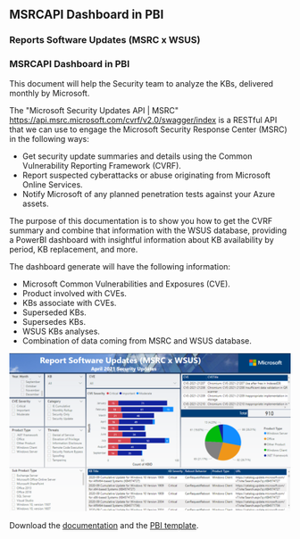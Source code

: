 ## MSRCAPI Dashboard in PBI

### Reports Software Updates (MSRC x WSUS)

### MSRCAPI Dashboard in PBI

This document will help the Security team to analyze the KBs, delivered monthly by Microsoft.

The "Microsoft Security Updates API | MSRC" <https://api.msrc.microsoft.com/cvrf/v2.0/swagger/index> is a RESTful API that we can use to engage the Microsoft Security Response Center (MSRC) in the following ways:
- Get security update summaries and details using the Common Vulnerability Reporting Framework (CVRF).
- Report suspected cyberattacks or abuse originating from Microsoft Online Services.
- Notify Microsoft of any planned penetration tests against your Azure assets.

The purpose of this documentation is to show you how to get the CVRF summary and combine that information with the WSUS database, providing a PowerBI dashboard with insightful information about KB availability by period, KB replacement, and more. 

The dashboard generate will have the following information:
- Microsoft Common Vulnerabilities and Exposures (CVE).
- Product involved with CVEs.
- KBs associate with CVEs.
- Superseded KBs.
- Supersedes KBs.
- WSUS KBs analyses.
- Combination of data coming from MSRC and WSUS database.

![OverviewImage](/install/images/OverviewImage.png)


Download the [documentation](https://github.com/rodlucena/sugapitopbi/blob/master/install/Security%20-%20Analyze-KBs-Superseded.pdf) and the [PBI template](https://github.com/rodlucena/sugapitopbi/blob/master/install/Security%20-%20Analyze-KBs-Superseded.pbix).

